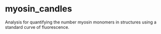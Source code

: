 # myosin_candles
Analysis for quantifying the number myosin monomers in structures using a standard curve of fluorescence.
